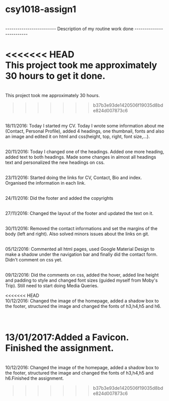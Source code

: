 # csy1018-assign1
<br>------------------------- Description of my routine work done -------------------------</br>  

<<<<<<< HEAD
<br>This project took me approximately 30 hours to get it done.</br>
=======
<br>This project took me approximately 30 hours.
>>>>>>> b37b3e93de1420506f19035d8bde824d007873c6

<br>18/11/2016: Today I started my CV. Today I wrote some information about me (Contact, Personal Profile), added 4 headings, one thumbnail, fonts and also an image and edited it on html and css(height, top, right, font size,...).</br>

<br>20/11/2016: Today I changed one of the headings. Added one more heading, added text to both headings. Made some changes in almost all headings text and personalized the new headings on css.</br>

<br>23/11/2016: Started doing the links for CV, Contact, Bio and index. Organised the information in each link.</br>

<br>24/11/2016: Did the footer and added the copyrights</br>

<br>27/11/2016: Changed the layout of the footer and updated the text on it.</br>

<br>30/11/2016: Removed the contact informations and set the margins of the body (left and right). Also solved minors issues about the links on git.</br>

<br>05/12/2016: Commented all html pages, used Google Material Design to make a shadow under the navigation bar and finally did the contact form. Didn't comment on css yet.<br>

<br>09/12/2016: Did the comments on css, added the hover, added line height and padding to style and changed font sizes (guided myself from Moby's Trip). Still need to start doing Media Queries.</br>

<<<<<<< HEAD
<br>10/12/2016: Changed the image of the homepage, added a shadow box to the footer, structured the image and changed the fonts of h3,h4,h5 and h6.</br>

<br>13/01/2017:Added a Favicon. Finished the assignment.</br>
=======
<br>10/12/2016: Changed the image of the homepage, added a shadow box to the footer, structured the image and changed the fonts of h3,h4,h5 and h6.Finished the assignment.</br>
>>>>>>> b37b3e93de1420506f19035d8bde824d007873c6
